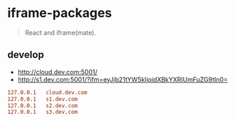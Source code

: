 # iframe-packages
> React and iframe(mate).

## develop
- http://cloud.dev.com:5001/
- http://s1.dev.com:5001/?ifm=eyJjb21tYW5kIjoidXBkYXRlUmFuZG9tIn0=

```conf
127.0.0.1	cloud.dev.com
127.0.0.1	s1.dev.com
127.0.0.1	s2.dev.com
127.0.0.1	s3.dev.com
```